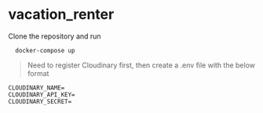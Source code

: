 # vacation_renter

Clone the repository and run 
```
  docker-compose up
```
> Need to register Cloudinary first, then create a .env file with the below format
```
CLOUDINARY_NAME=
CLOUDINARY_API_KEY=
CLOUDINARY_SECRET=
```
